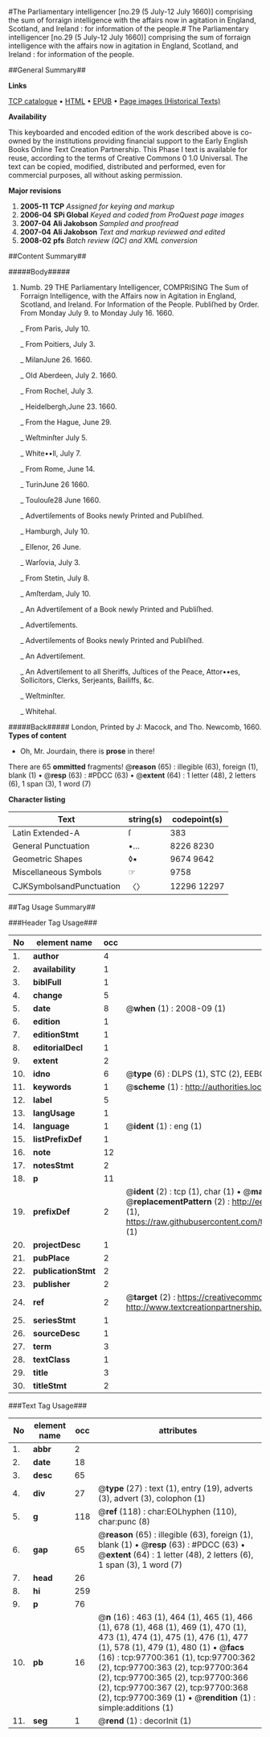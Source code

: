 #The Parliamentary intelligencer [no.29 (5 July-12 July 1660)] comprising the sum of forraign intelligence with the affairs now in agitation in England, Scotland, and Ireland : for information of the people.#
The Parliamentary intelligencer [no.29 (5 July-12 July 1660)] comprising the sum of forraign intelligence with the affairs now in agitation in England, Scotland, and Ireland : for information of the people.

##General Summary##

**Links**

[TCP catalogue](http://www.ota.ox.ac.uk/tcp/)  • 
[HTML](http://tei.it.ox.ac.uk/tcp/Texts-HTML/free/A71/A71337.html)  • 
[EPUB](http://tei.it.ox.ac.uk/tcp/Texts-EPUB/free/A71/A71337.epub) • 
[Page images (Historical Texts)](https://data.historicaltexts.jisc.ac.uk/view?pubId=eebo-53403934e&pageId=eebo-53403934e-97700-1)

**Availability**

This keyboarded and encoded edition of the
	       work described above is co-owned by the institutions
	       providing financial support to the Early English Books
	       Online Text Creation Partnership. This Phase I text is
	       available for reuse, according to the terms of Creative
	       Commons 0 1.0 Universal. The text can be copied,
	       modified, distributed and performed, even for
	       commercial purposes, all without asking permission.

**Major revisions**

1. __2005-11__ __TCP__ *Assigned for keying and markup*
1. __2006-04__ __SPi Global__ *Keyed and coded from ProQuest page images*
1. __2007-04__ __Ali Jakobson__ *Sampled and proofread*
1. __2007-04__ __Ali Jakobson__ *Text and markup reviewed and edited*
1. __2008-02__ __pfs__ *Batch review (QC) and XML conversion*

##Content Summary##

#####Body#####

1. Numb. 29 THE Parliamentary Intelligencer, COMPRISING The Sum of Forraign Intelligence, with the Affairs now in Agitation in England, Scotland, and Ireland. For Information of the People. Publiſhed by Order. From Monday July 9. to Monday July 16. 1660.

    _ From Paris, July 10.

    _ From Poitiers, July 3.

    _ MilanJune 26. 1660.

    _ Old Aberdeen, July 2. 1660.

    _ From Rochel, July 3.

    _ Heidelbergh,June 23. 1660.

    _ From the Hague, June 29.

    _ Weſtminſter July 5.

    _ White••ll, July 7.

    _ From Rome, June 14.

    _ TurinJune 26 1660.

    _ Toulouſe28 June 1660.

    _ Advertiſements of Books newly Printed and Publiſhed.

    _ Hamburgh, July 10.

    _ Elſenor, 26 June.

    _ Warſovia, July 3.

    _ From Stetin, July 8.

    _ Amſterdam, July 10.

    _ An Advertiſement of a Book newly Printed and Publiſhed.

    _ Advertiſements.

    _ Advertiſements of Books newly Printed and Publiſhed.

    _ An Advertiſement.

    _ An Advertiſement to all Sheriffs, Juſtices of the Peace, Attor••es, Sollicitors, Clerks, Serjeants, Bailiffs, &c.

    _ Weſtminſter.

    _ Whitehal.

#####Back#####
London, Printed by J: Macock, and Tho. Newcomb, 1660.
**Types of content**

  * Oh, Mr. Jourdain, there is **prose** in there!

There are 65 **ommitted** fragments! 
 @__reason__ (65) : illegible (63), foreign (1), blank (1)  •  @__resp__ (63) : #PDCC (63)  •  @__extent__ (64) : 1 letter (48), 2 letters (6), 1 span (3), 1 word (7)

**Character listing**


|Text|string(s)|codepoint(s)|
|---|---|---|
|Latin Extended-A|ſ|383|
|General Punctuation|•…|8226 8230|
|Geometric Shapes|◊▪|9674 9642|
|Miscellaneous Symbols|☞|9758|
|CJKSymbolsandPunctuation|〈〉|12296 12297|

##Tag Usage Summary##

###Header Tag Usage###

|No|element name|occ|attributes|
|---|---|---|---|
|1.|__author__|4||
|2.|__availability__|1||
|3.|__biblFull__|1||
|4.|__change__|5||
|5.|__date__|8| @__when__ (1) : 2008-09 (1)|
|6.|__edition__|1||
|7.|__editionStmt__|1||
|8.|__editorialDecl__|1||
|9.|__extent__|2||
|10.|__idno__|6| @__type__ (6) : DLPS (1), STC (2), EEBO-CITATION (1), OCLC (1), VID (1)|
|11.|__keywords__|1| @__scheme__ (1) : http://authorities.loc.gov/ (1)|
|12.|__label__|5||
|13.|__langUsage__|1||
|14.|__language__|1| @__ident__ (1) : eng (1)|
|15.|__listPrefixDef__|1||
|16.|__note__|12||
|17.|__notesStmt__|2||
|18.|__p__|11||
|19.|__prefixDef__|2| @__ident__ (2) : tcp (1), char (1)  •  @__matchPattern__ (2) : ([0-9\-]+):([0-9IVX]+) (1), (.+) (1)  •  @__replacementPattern__ (2) : http://eebo.chadwyck.com/downloadtiff?vid=$1&page=$2 (1), https://raw.githubusercontent.com/textcreationpartnership/Texts/master/tcpchars.xml#$1 (1)|
|20.|__projectDesc__|1||
|21.|__pubPlace__|2||
|22.|__publicationStmt__|2||
|23.|__publisher__|2||
|24.|__ref__|2| @__target__ (2) : https://creativecommons.org/publicdomain/zero/1.0/ (1), http://www.textcreationpartnership.org/docs/. (1)|
|25.|__seriesStmt__|1||
|26.|__sourceDesc__|1||
|27.|__term__|3||
|28.|__textClass__|1||
|29.|__title__|3||
|30.|__titleStmt__|2||


###Text Tag Usage###

|No|element name|occ|attributes|
|---|---|---|---|
|1.|__abbr__|2||
|2.|__date__|18||
|3.|__desc__|65||
|4.|__div__|27| @__type__ (27) : text (1), entry (19), adverts (3), advert (3), colophon (1)|
|5.|__g__|118| @__ref__ (118) : char:EOLhyphen (110), char:punc (8)|
|6.|__gap__|65| @__reason__ (65) : illegible (63), foreign (1), blank (1)  •  @__resp__ (63) : #PDCC (63)  •  @__extent__ (64) : 1 letter (48), 2 letters (6), 1 span (3), 1 word (7)|
|7.|__head__|26||
|8.|__hi__|259||
|9.|__p__|76||
|10.|__pb__|16| @__n__ (16) : 463 (1), 464 (1), 465 (1), 466 (1), 678 (1), 468 (1), 469 (1), 470 (1), 473 (1), 474 (1), 475 (1), 476 (1), 477 (1), 578 (1), 479 (1), 480 (1)  •  @__facs__ (16) : tcp:97700:361 (1), tcp:97700:362 (2), tcp:97700:363 (2), tcp:97700:364 (2), tcp:97700:365 (2), tcp:97700:366 (2), tcp:97700:367 (2), tcp:97700:368 (2), tcp:97700:369 (1)  •  @__rendition__ (1) : simple:additions (1)|
|11.|__seg__|1| @__rend__ (1) : decorInit (1)|
